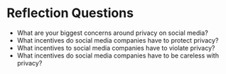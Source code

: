 # Reflection Questions
- What are your biggest concerns around privacy on social media?
- What incentives do social media companies have to protect privacy?
- What incentives to social media companies have to violate privacy?
- What incentives do social media companies have to be careless with privacy?
